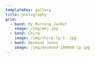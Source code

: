 ```yaml
---
templateKey: gallery
title: photography
grid:
  - band: My Morning Jacket
    image: /img/mmj.jpg
  - band: Chirp
    image: /img/chirp-lg-1-.jpg
  - band: Desmond Jones
    image: /img/desmond-100060-lg.jpg
---
```


